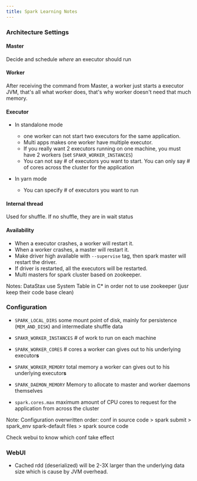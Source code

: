 ```yaml
---
title: Spark Learning Notes
---
```


### Architecture Settings

#### Master
Decide and schedule *where* an executor should run

#### Worker
After receiving the command from Master, a worker just starts a executor JVM, that's all what worker does, that's why worker doesn't need that much memory.

#### Executor
* In standalone mode
  - one worker can not start two executors for the same application.
  - Multi apps makes one worker have multiple executor.
  - If you really want 2 executors running on one machine, you must have 2 workers (set `SPAKR_WORKER_INSTANCES`)
  - You can not say # of executors you want to start. You can only say # of cores across the cluster for the application

* In yarn mode
  - You can specify # of executors you want to run

#### Internal thread
Used for shuffle. If no shuffle, they are in wait status

#### Availability
* When a executor crashes, a worker will restart it.
* When a worker crashes, a master will restart it.
* Make driver high available with `--supervise` tag, then spark master will restart the driver.
* If driver is restarted, all the executors will be restarted.
* Multi masters for spark cluster based on zookeeper.

Notes:
DataStax use System Table in C* in order not to use zookeeper (jusr keep their code base clean)


### Configuration

* `SPARK_LOCAL_DIRS` some mount point of disk, mainly for persistence (`MEM_AND_DISK`) and intermediate shuffle data
* `SPAKR_WORKER_INSTANCES` # of work to run on each machine
* `SPARK_WORKER_CORES` # cores a worker can gives out to his underlying executor**s**
* `SPARK_WORKER_MEMORY` total memory a worker can gives out to his underlying executor**s**
* `SPARK_DAEMON_MEMORY` Memory to allocate to master and worker daemons themselves

* `spark.cores.max` maximum amount of CPU cores to request for the application from across the cluster

Note:
Configuration overwritten order:
conf in source code > spark submit > spark_env spark-default files > spark source code

Check webui to know which conf take effect

### WebUI
* Cached rdd (deserialized) will be 2-3X larger than the underlying data size which is cause by JVM overhead.
